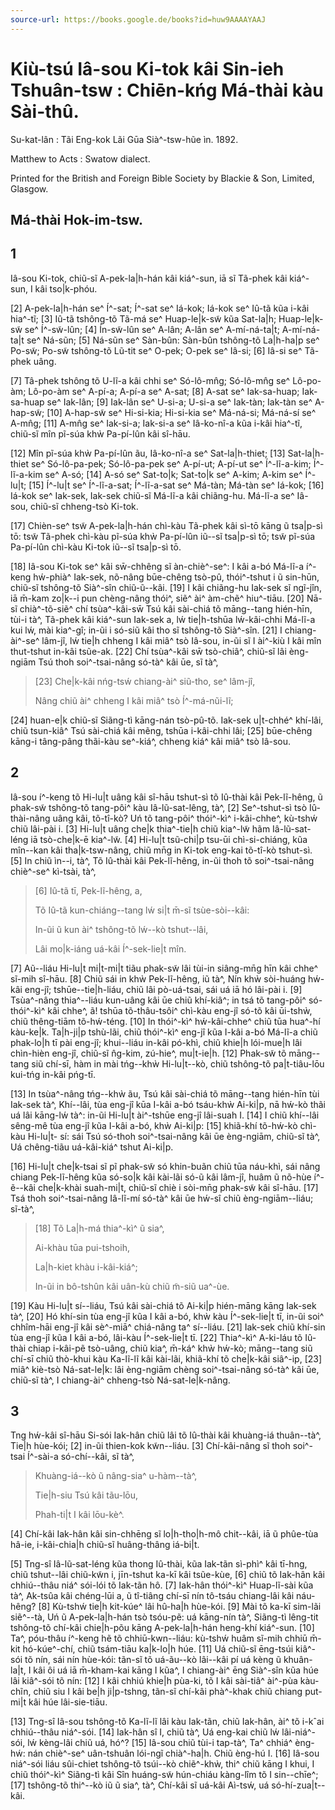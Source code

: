 ```yaml
---
source-url: https://books.google.de/books?id=huw9AAAAYAAJ
---
```


# Kiù-tsú Iâ-sou Ki-tok kâi Sin-ieh Tshuân-tsw : Chiēn-kńg Má-thài kàu Sài-thû.

Su-kat-lân : Tãi Eng-kok Lãi Gūa Sià^-tsw-hũe ìn. 1892.

Matthew to Acts : Swatow dialect. 

Printed for the British and Foreign Bible Society by Blackie & Son, Limited, Glasgow.

## Má-thài Hok-im-tsw.

## 1

Iâ-sou Ki-tok, chiũ-sĩ A-pek-la|h-hán kâi kiá^-sun, iā sĩ Tã-phek kâi kiá^-sun, I kâi tso|k-phóu.

[2] A-pek-la|h-hán se^ Í^-sat; Í^-sat se^ Iá-kok; Iá-kok se^ Iû-tã kũa i-kâi hia^-tĩ; [3] Iû-tã tshông-tõ Tã-má se^ Huap-le|k-sw̃ kũa Sat-la|h; Huap-le|k-sw̃ se^ Í^-sw̃-lûn; [4] Ín-sw̃-lûn se^ A-lân; A-lân se^ A-mí-ná-ta|t; A-mí-ná-ta|t se^ Ná-sũn; [5] Ná-sũn se^ Sàn-bûn: Sàn-bûn tshông-tõ La|h-ha|p se^ Po-sw̃; Po-sw̃ tshông-tõ Lũ-tit se^ O-pek; O-pek se^ Iâ-si; [6] Iâ-si se^ Tã-phek uâng.

[7] Tâ-phek tshông tõ U-lĩ-a kâi chhi se^ Só-lô-mn̂g; Só-lô-mn̂g se^ Lô-po-àm; Lô-po-àm se^ A-pí-a; A-pí-a se^ A-sat; [8] A-sat se^ Iak-sa-huap; Iak-sa-huap se^ Iak-lân; [9] Iak-lân se^ U-si-a; U-si-a se^ Iak-tàn; Iak-tàn se^ A-hap-sw̃; [10] A-hap-sw̃ se^ Hi-si-kia; Hi-si-kia se^ Má-ná-si; Má-ná-sí se^ A-mn̂g; [11] A-mn̂g se^ Iak-si-a; Iak-si-a se^ Iâ-ko-nî-a kũa i-kâi hia^-tĩ, chiũ-sĩ mîn pĩ-súa khẁ Pa-pí-lûn kâi sî-hāu.

[12] Mîn pĩ-súa khẁ Pa-pí-lûn ãu, Iâ-ko-nî-a se^ Sat-la|h-thiet; [13] Sat-la|h-thiet se^ Só-lô-pa-pek; Só-lô-pa-pek se^ A-pí-ut; A-pí-ut se^ Í^-lĩ-a-kim; Í^-lĩ-a-kim se^ A-só; [14] A-só se^ Sat-to|k; Sat-to|k se^ A-kim; A-kim se^ Í^-lu|t; [15] Í^-lu|t se^ Í^-lĩ-a-sat; Í^-lĩ-a-sat se^ Má-tàn; Má-tàn se^ Iá-kok; [16] Iá-kok se^ Iak-sek, Iak-sek chiũ-sĩ Má-lĩ-a kâi chiãng-hu. Má-lĩ-a se^ Iâ-sou, chiũ-sĩ chheng-tsò Ki-tok.

[17] Chièn-se^ tsw̃ A-pek-la|h-hán chì-kàu Tã-phek kâi sì-tō kāng ũ tsa|p-sì tō: tsw̃ Tã-phek chì-kàu pĩ-súa khẁ Pa-pí-lûn iũ--sĩ tsa|p-sì tō; tsw̃ pĩ-súa Pa-pí-lûn chì-kàu Ki-tok iũ--sĩ tsa|p-sì tō.

[18] Iâ-sou Ki-tok se^ kâi sw̄-chhêng sĩ àn-chiè^-se^: I kâi a-bó Má-lĩ-a í^-keng hẃ-phià^ Iak-sek, nõ-nâng būe-chêng tsò-pû, thói^-tshut i ũ sin-hūn, chiũ-sĩ tshông-tõ Sià^-sîn chiũ-ũ--kâi. [19] I kâi chiãng-hu Iak-sek sĩ ngĩ-jîn, iā m̄-kam zo|k--i pun chèng-nâng thói^, siẽ^ ài^ àm-chẽ^ hiu^-tiāu. [20] Nā-sĩ chià^-tõ-siẽ^ chí tsùa^-kâi-sw̄ Tsú kâi sài-chiá tõ māng--tang hién-hīn, tùi-i tà^, Tã-phek kâi kiá^-sun Iak-sek a, lẃ tie|h-tshūa lẃ-kâi-chhi Má-lĩ-a kui lẃ, mài kia^-gî; in-ũi i só-siũ kâi tho sĩ tshông-tõ Sià^-sîn. [21] I chiang-ài^-se^ lâm-jî, lẃ tie|h chheng I kâi miâ^ tsò Iâ-sou, in-ũi sĩ I ài^-kiù I kâi mîn thut-tshut in-kâi tsũe-ak. [22] Chí tsùa^-kâi sw̄ tsò-chiâ^, chiũ-sĩ lâi èng-ngiām Tsú thoh soi^-tsai-nâng só-tà^ kâi ūe, sĩ tà^,

> [23] Che|k-kâi nńg-tsẃ chiang-ài^ siũ-tho, se^ lâm-jî, 
>
> Nâng chiũ ài^ chheng I kâi miâ^ tsò Í^-má-nũi-lĩ;

[24] huan-e|k chiũ-sĩ Siãng-tì kāng-nán tsò-pû-tõ. Iak-sek u|t-chhé^ khí-lâi, chiũ tsun-kiâ^ Tsú sài-chiá kâi mẽng, tshūa i-kâi-chhi lâi; [25] būe-chêng kāng-i tâng-pâng thãi-kàu se^-kiá^, chheng kiá^ kâi miâ^ tsò Iâ-sou.

## 2

Iâ-sou í^-keng tõ Hi-lu|t uâng kâi sî-hāu tshut-sì tõ Iû-thài kâi Pek-lĩ-hêng, ũ phak-sw̃ tshông-tõ tang-pôi^ kàu Iâ-lũ-sat-lêng, tà^, [2] Se^-tshut-sì tsò Iû-thài-nâng uâng kâi, tõ-tî-kò? Uń tõ tang-pôi^ thói^-kì^ i-kâi-chhe^, kù-tshẃ chiũ lâi-pài i. [3] Hi-lu|t uâng che|k thia^-tie|h chiũ kia^-lw̃ hãm Iâ-lũ-sat-léng iā tsò-che|k-ē kia^-lw̃. [4] Hi-lu|t tsũ-chi|p tsu-ūi chì-si-chiáng, kũa mîn--kan kâi tha|k-tsw-nâng, chiũ mn̄g in Ki-tok eng-kai tõ-tî-kò tshut-sì. [5] In chiũ ìn--i, tà^, Tõ Iû-thài kâi Pek-lĩ-hêng, in-ũi thoh tõ soi^-tsai-nâng chiè^-se^ kì-tsài, tà^,

> [6] Iû-tã tī, Pek-lĩ-hêng, a,
>
> Tõ Iû-tã kun-chiáng--tang lẃ si|t m̄-sĩ tsùe-sòi--kâi:
>
> In-ũi ũ kun ài^ tshông-tõ lẃ--kò tshut--lâi,
>
> Lâi mo|k-iáng uá-kâi Í^-sek-lie|t mîn.

[7] Aũ--liáu Hi-lu|t mi|t-mi|t tiãu phak-sw̃ lâi tùi-in siâng-mn̄g hīn kâi chhe^ sĩ-mih sî-hāu. [8] Chiũ sái in khẁ Pek-lĩ-hêng, iũ tà^, Nín khẁ sòi-huáng hẃ-kâi eng-jî; tshūe--tie|h-liáu, chiũ lâi pò-uá-tsai, sái uá iā hó lâi-pài i. [9] Tsùa^-nâng thia^--liáu kun-uâng kâi ūe chiũ khí-kiâ^; in tsá tõ tang-pôi^ só-thói^-kì^ kâi chhe^, ã! tshūa tõ-thâu-tsôi^ chì-kàu eng-jî só-tõ kâi ūi-tshẁ, chiũ thêng-tiām tõ-hẃ-téng. [10] In thói^-kì^ hẃ-kâi-chhe^ chiũ tūa hua^-hí kàu-ke|k. Ta|h-ji|p tshù-lãi, chiũ thói^-kì^ eng-jî kũa I-kâi a-bó Má-lĩ-a chiũ phak-lo|h tī pài eng-jî; khui--liáu in-kâi pó-khì, chiũ khie|h lói-mue|h lâi chìn-hièn eng-jî, chiũ-sĩ n̂g-kim, zú-hie^, mu|t-ie|h. [12] Phak-sw̃ tõ māng--tang siũ chí-sī, hàm in mài tńg--khẁ Hi-lu|t--kò, chiũ tshông-tõ pa|t-tiâu-lōu kui-tńg in-kâi pńg-tī.

[13] In tsùa^-nâng tńg--khẁ ãu, Tsú kâi sài-chiá tõ māng--tang hién-hīn tùi Iak-sek tà^, Khí--lâi, tùa eng-jî kūa I-kâi a-bó tsáu-khẁ Ai-ki|p, nā hẃ-kò thãi uá lâi kāng-lẃ tà^: in-ũi Hi-lu|t ài^-tshūe eng-jî lâi-suah I. [14] I chiũ khí--lâi sêng-mê tùa eng-jî kũa I-kâi a-bó, khẁ Ai-ki|p: [15] khiã-khí tõ-hẃ-kò chì-kàu Hi-lu|t- sí: sái Tsú só-thoh soi^-tsai-nâng kâi ūe èng-ngiām, chiũ-sĩ tà^, Uá chêng-tiãu uá-kâi-kiá^ tshut Ai-ki|p.

[16] Hi-lu|t che|k-tsai sĩ pĩ phak-sw̃ só khin-buãn chiũ tūa náu-khì, sái nâng chiang Pek-lĩ-hêng kũa só-so|k kâi kài-lãi só-ũ kâi lâm-jî, huâm ũ nõ-hùe í^-ẽ--kâi che|k-khài suah-mi|t, chiũ-sĩ chiè i sòi-mn̄g phak-sw̃ kâi sî-hāu. [17] Tsá thoh soi^-tsai-nâng Iâ-lĩ-mí só-tà^ kâi ūe hẃ-sî chiũ èng-ngiām--liáu; sĩ-tà^,

> [18] Tõ La|h-má thia^-kì^ ũ sia^, 
>
> Ai-khàu tūa pui-tshoih,
>
> La|h-kiet khàu i-kâi-kiá^;
>
> In-ũi in bô-tshûn kâi uân-kù chiũ m̃-siũ ua^-ùe.

[19] Kàu Hi-lu|t sí--liáu, Tsú kâi sài-chiá tõ Ai-ki|p hién-māng kāng Iak-sek tà^, [20] Hó khí-sin tùa eng-jî kũa I kâi a-bó, khẁ kàu Í^-sek-lie|t tī, in-ũi soi^ chhîm-hāi eng-jî kâi sè^-miā^ chiá-nâng ta^ sí--liáu. [21] Iak-sek chiũ khí-sin tùa eng-jî kũa I kâi a-bó, lâi-kàu Í^-sek-lie|t tī. [22] Thia^-kì^ A-ki-láu tõ Iû-thài chiap i-kâi-pẽ tsò-uâng, chiũ kia^, m̄-ká^ khẁ hẃ-kò; māng--tang siũ chí-sī chiũ thò-khui kàu Ka-lĩ-lĩ kâi kài-lãi, khiã-khí tõ che|k-kâi siâ^-ip, [23] miâ^ kiè-tsò Ná-sat-le|k: lâi èng-ngiām chèng soi^-tsai-nâng só-tà^ kâi ūe, chiũ-sĩ tà^, I chiang-ài^ chheng-tsò Ná-sat-le|k-nâng.

## 3

Tng hẃ-kâi sî-hāu Si-sói Iak-hân chiũ lâi tõ Iû-thài kâi khuàng-iá thuân--tà^, Tie|h hùe-kói; [2] in-ũi thien-kok kw̃n--liáu. [3] Chí-kâi-nâng sĩ thoh soi^-tsai Í^-sài-a só-chí--kâi, sĩ tà^,

> Khuàng-iá--kò ũ nâng-sia^ u-hàm--tà^,
>
> Tie|h-siu Tsú kâi tãu-lōu,
>
> Phah-ti|t I kâi lōu-kè^.

[4] Chí-kâi Iak-hân kâi sin-chhēng sĩ lo|h-tho|h-mô chit--kâi, iā ũ phûe-tùa hâ-ie, i-kâi-chia|h chiũ-sĩ huâng-thâng iá-bi|t.

[5] Tng-sî Iâ-lũ-sat-léng kũa thong Iû-thài, kũa Iak-tãn sì-phì^ kâi tī-hng, chiũ tshut--lâi chiũ-kw̃n i, jīn-tshut ka-kī kâi tsũe-kùe, [6] chiũ tõ Iak-hân kâi chhiú--thâu niá^ sói-lói tõ Iak-tãn hô. [7] Iak-hân thói^-kì^ Huap-lĩ-sài kũa tà^, Ak-tsûa kâi chéng-lūi a, ũ tî-tiâng chí-sī nín tô-tsáu chiang-lâi kâi náu-hêng? [8] Kù-tshẃ tie|h kit-kúe^ lâi hû-ha|h hùe-kói. [9] Mài tõ ka-kī sim-lãi siẽ^--tà, Uń ũ A-pek-la|h-hán tsò tsóu-pẽ: uá kāng-nín tà^, Siãng-tì lêng-tit tshông-tõ chí-kâi chie|h-põu kāng A-pek-la|h-hán heng-khí kiá^-sun. [10] Ta^, póu-thâu í^-keng hẽ tõ chhiū-kwn--liáu: kù-tshẃ huâm sĩ-mih chhiū m̄-kit hó-kúe^-chí, chiũ tsám-tiāu ka|k-lo|h húe. [11] Uá chiũ-sĩ ēng-tsúi kiâ^-sói tõ nín, sái nín hùe-kói: tãn-sĩ tõ uá-ãu--kò lâi--kâi pí uá kèng ũ khuân-la|t, I kâi ôi uá iā m̄-kham-kai kāng I kũa^, I chiang-ài^ ēng Sià^-sîn kũa húe lâi kiâ^-sói tõ nín: [12] I kâi chhiú khie|h pùa-ki, tõ I kâi sài-tiâ^ ài^-pùa kàu-chĩn, chiũ siu I kâi be|h ji|p-tshng, tãn-sĩ chí-kâi phà^-khak chiũ chiang put-mi|t kâi húe lâi-sie-tiāu.

[13] Tng-sî Iâ-sou tshông-tõ Ka-lĩ-lĩ lâi kàu Iak-tãn, chiũ Iak-hân, ài^ tõ i-kˆai chhiú--thâu niá^-sói. [14] Iak-hân sî I, chiũ tà^, Uá eng-kai chiũ lẃ lâi-niá^-sói, lẃ kèng-lâi chiũ uá, hó^? [15] Iâ-sou chiũ tùi-i tap-tà^, Ta^ chhiá^ èng-hẃ: nán chiè^-se^ uân-tshuân lói-ngĩ chià^-ha|h. Chiũ èng-hú I. [16] Iâ-sou niá^-sói liáu sûi-chiet tshông-tõ tsúi--kò chiẽ^-khẁ, thi^ chiũ kāng I khui, I chiũ thói^-kì^ Siãng-tì kâi Sîn huáng-sw̃ hún-chiáu kàng-lîm tõ I sin--chīe^; [17] tshông-tõ thi^--kò iũ ũ sia^, tà^, Chí-kâi sĩ uá-kâi Aì-tsẃ, uá só-hí-zua|t--kâi.
